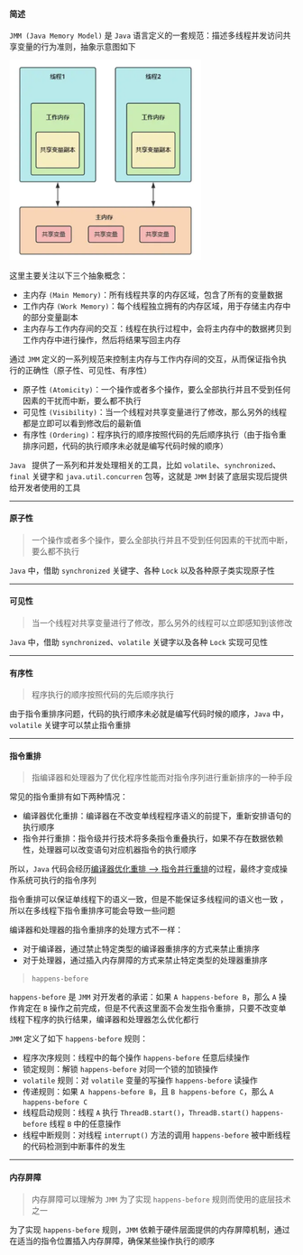 #### 简述

`JMM (Java Memory Model)` 是 `Java` 语言定义的一套规范：描述多线程并发访问共享变量的行为准则，抽象示意图如下

<img src="https://raw.githubusercontent.com/WeYan1223/Pic/master/JMM/JMM_模型.webp" alt="JMM_模型.webp (425×443) (raw.githubusercontent.com)" style="zoom:80%;" /> 

这里主要关注以下三个抽象概念：

* 主内存 `(Main Memory)`：所有线程共享的内存区域，包含了所有的变量数据
* 工作内存 `(Work Memory)`：每个线程独立拥有的内存区域，用于存储主内存中的部分变量副本
* 主内存与工作内存间的交互：线程在执行过程中，会将主内存中的数据拷贝到工作内存中进行操作，然后将结果写回主内存

通过 `JMM` 定义的一系列规范来控制主内存与工作内存间的交互，从而保证指令执行的正确性（原子性、可见性、有序性）

* 原子性 `(Atomicity)`：一个操作或者多个操作，要么全部执行并且不受到任何因素的干扰而中断，要么都不执行
* 可见性 `(Visibility)`：当一个线程对共享变量进行了修改，那么另外的线程都是立即可以看到修改后的最新值
* 有序性 `(Ordering)`：程序执行的顺序按照代码的先后顺序执行（由于指令重排序问题，代码的执行顺序未必就是编写代码时候的顺序）

`Java ` 提供了一系列和并发处理相关的工具，比如 `volatile`、`synchronized`、`final` 关键字和 `java.util.concurren` 包等，这就是 `JMM` 封装了底层实现后提供给开发者使用的工具

***

#### 原子性

> 一个操作或者多个操作，要么全部执行并且不受到任何因素的干扰而中断，要么都不执行

`Java` 中，借助 `synchronized` 关键字、各种 `Lock` 以及各种原子类实现原子性

***

#### 可见性

> 当一个线程对共享变量进行了修改，那么另外的线程可以立即感知到该修改

`Java` 中，借助 `synchronized`、`volatile` 关键字以及各种 `Lock` 实现可见性

***

#### 有序性

> 程序执行的顺序按照代码的先后顺序执行

由于指令重排序问题，代码的执行顺序未必就是编写代码时候的顺序，`Java` 中，`volatile` 关键字可以禁止指令重排

***

#### 指令重排

> 指编译器和处理器为了优化程序性能而对指令序列进行重新排序的一种手段

常见的指令重排有如下两种情况：

- 编译器优化重排：编译器在不改变单线程程序语义的前提下，重新安排语句的执行顺序
- 指令并行重排：指令级并行技术将多条指令重叠执行，如果不存在数据依赖性，处理器可以改变语句对应机器指令的执行顺序

所以，`Java` 代码会经历<u>编译器优化重排 —> 指令并行重排</u>的过程，最终才变成操作系统可执行的指令序列

指令重排可以保证单线程下的语义一致，但是不能保证多线程间的语义也一致 ，所以在多线程下指令重排序可能会导致一些问题

编译器和处理器的指令重排序的处理方式不一样：

* 对于编译器，通过禁止特定类型的编译器重排序的方式来禁止重排序
* 对于处理器，通过插入内存屏障的方式来禁止特定类型的处理器重排序

> `happens-before`

`happens-before` 是 `JMM` 对开发者的承诺：如果 `A happens-before B`，那么 `A` 操作肯定在 `B` 操作之前完成，但是不代表这里面不会发生指令重排，只要不改变单线程下程序的执行结果，编译器和处理器怎么优化都行

`JMM` 定义了如下 `happens-before` 规则：

* 程序次序规则：线程中的每个操作 `happens-before` 任意后续操作
* 锁定规则：解锁  `happens-before` 对同一个锁的加锁操作
* `volatile` 规则：对 `volatile` 变量的写操作 `happens-before` 读操作
* 传递规则：如果 `A happens-before B`，且 `B happens-before C`，那么 `A happens-before C`
* 线程启动规则：线程 `A` 执行 `ThreadB.start()`，`ThreadB.start()` `happens-before` 线程 `B` 中的任意操作
* 线程中断规则：对线程 `interrupt()` 方法的调用 `happens-before` 被中断线程的代码检测到中断事件的发生

***

#### 内存屏障

> 内存屏障可以理解为 `JMM` 为了实现 `happens-before` 规则而使用的底层技术之一

为了实现 `happens-before` 规则，`JMM` 依赖于硬件层面提供的内存屏障机制，通过在适当的指令位置插入内存屏障，确保某些操作执行的顺序